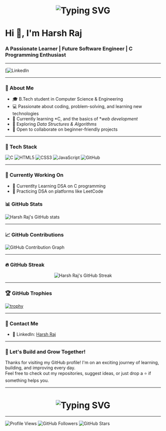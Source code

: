 <h1 align="center">
  <img src="https://readme-typing-svg.herokuapp.com?font=Fira+Code&size=30&duration=3000&pause=1000&color=007BFF&center=true&vCenter=true&width=800&lines=👋+Hello+World!+My+name+is+Harsh+Raj.;Welcome+to+my+GitHub+profile." alt="Typing SVG" />
</h1>

# Hi 👋, I'm Harsh Raj
### A Passionate Learner | Future Software Engineer | C Programming Enthusiast

---

[![LinkedIn]((https://www.linkedin.com/in/harsh-raj-741821325?utm_source=share&utm_campaign=share_via&utm_content=profile&utm_medium=android_app))

---

### 🧠 About Me  
- 🎓 B.Tech student in Computer Science & Engineering  
- 💻 Passionate about coding, problem-solving, and learning new technologies  
- 🌱 Currently learning *C, and the basics of **web development*  
- 🔧 Exploring *Data Structures & Algorithms*  
- 🤝 Open to collaborate on beginner-friendly projects  

---

### 🧰 Tech Stack  
![C](https://img.shields.io/badge/C-A8B9CC?style=flat&logo=c&logoColor=white)
![HTML5](https://img.shields.io/badge/HTML5-E34F26?style=flat&logo=html5&logoColor=white)
![CSS3](https://img.shields.io/badge/CSS3-1572B6?style=flat&logo=css3&logoColor=white)
![JavaScript](https://img.shields.io/badge/JavaScript-F7DF1E?style=flat&logo=javascript&logoColor=black)
![GitHub](https://img.shields.io/badge/GitHub-100000?style=flat&logo=github&logoColor=white)

---

### 🚧 Currently Working On
- 📘 Currentlty Learning DSA on C programming
- 🧠 Practicing DSA on platforms like LeetCode 

### 📊 GitHub Stats  
![Harsh Raj's GitHub stats](https://github-readme-stats.vercel.app/api?username=Harsh28ak&show_icons=true&theme=tokyonight)

---

### 📈 GitHub Contributions  
![GitHub Contribution Graph](https://github-readme-activity-graph.vercel.app/graph?username=Harsh28ak&theme=react-dark&hide_border=true)

---
  
### 🔥 GitHub Streak

<p align="center">
  <img src="https://streak-stats.demolab.com/?user=Harsh28ak&theme=tokyonight&hide_border=true&date_format=j%20M%5B%20Y%5D" alt="Harsh Raj's GitHub Streak" />
</p>



---

### 🏆 GitHub Trophies  
[![trophy](https://github-profile-trophy.vercel.app/?username=Harsh28ak&theme=gruvbox)](https://github.com/ryo-ma/github-profile-trophy)

---

### 💬 Contact Me  
- 📎 LinkedIn: [Harsh Raj]((https://www.linkedin.com/in/harsh-raj-741821325?utm_source=share&utm_campaign=share_via&utm_content=profile&utm_medium=android_app))

---

### 🚀 Let's Build and Grow Together!

Thanks for visiting my GitHub profile! I'm on an exciting journey of learning, building, and improving every day.  
Feel free to check out my repositories, suggest ideas, or just drop a ⭐ if something helps you.

---

<h1 align="center">
  <img src="https://readme-typing-svg.herokuapp.com?font=Fira+Code&size=25&duration=3000&pause=1000&color=00C853&center=true&vCenter=true&width=500&lines=Happy+Coding!+%F0%9F%99%8C;—+Harsh+Raj" alt="Typing SVG" />
</h1>

---

![Profile Views](https://komarev.com/ghpvc/?username=Harsh28ak&label=Profile+Views&color=0e75b6&style=flat)
![GitHub Followers](https://img.shields.io/github/followers/Harsh28ak?label=Followers&style=flat&color=0e75b6)
![GitHub Stars](https://img.shields.io/github/stars/Harsh28ak?affiliations=OWNER&label=Stars&style=flat&color=0e75b6)
